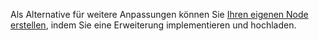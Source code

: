 Als Alternative für weitere Anpassungen können Sie [Ihren eigenen Node erstellen]({{config.site_url}}ai/xApp/build-an-xApp/#build-a-custom-xapp-node), indem Sie eine Erweiterung implementieren und hochladen.